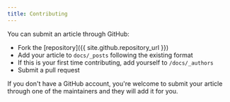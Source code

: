 ```yaml
---
title: Contributing
---
```


You can submit an article through GitHub:
- Fork the [repository]({{ site.github.repository_url }})
- Add your article to `docs/_posts` following the existing format
- If this is your first time contributing, add yourself to `/docs/_authors`
- Submit a pull request

If you don't have a GitHub account, you're welcome to submit your article through one of the maintainers and they will add it for you.
